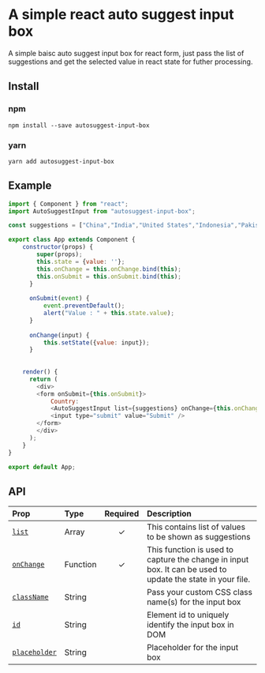 # A simple react auto suggest input box
A simple baisc auto suggest input box for react form, just pass the list of suggestions and get the selected value in react state for futher processing.

## Install

### npm
```
npm install --save autosuggest-input-box
```

### yarn

```
yarn add autosuggest-input-box
```

## Example

```javascript
import { Component } from "react";
import AutoSuggestInput from "autosuggest-input-box";

const suggestions = ["China","India","United States","Indonesia","Pakistan","Brazil","Nigeria","Bangladesh","Russia","Mexico","Japan","Ethiopia","Philippines","gypt","Vietnam","DR Congo","Turkey","Iran","Germany","Thailand","United Kingdom","France","Italy","Tanzania","SouthAfrica","Myanmar","Kenya","South Korea","Colombia","Spain","Uganda","Argentina","Algeria","Sudan","Ukraine","Iraq","Afghanistan","Poland","Canada","Moocco","Saudi Arabia","Uzbekistan","Peru","Angola","Malaysia","Mozambique","Ghana","Yemen","Nepal","Venezuela"];

export class App extends Component {
	constructor(props) {
		super(props);
		this.state = {value: ''};
		this.onChange = this.onChange.bind(this);
		this.onSubmit = this.onSubmit.bind(this);
      }
	  
	  onSubmit(event) {
		  event.preventDefault();
		  alert("Value : " + this.state.value);
	  }
	  
	  onChange(input) {
		  this.setState({value: input});
	  }
	  
	  
	render() {
	  return (
		<div>
		<form onSubmit={this.onSubmit}>
			Country: 
			<AutoSuggestInput list={suggestions} onChange={this.onChange} />
			<input type="submit" value="Submit" />
		</form>
		</div>
	  );
	}
}

export default App;
```

## API

|Prop | Type | Required | Description|
|:----|:-----|:---------:|:-----------|
|[`list`](#list) | Array|✓| This contains list of values to be shown as suggestions|
|[`onChange`](#onChange) | Function|✓| This function is used to capture the change in input box. It can be used to update the state in your file.|
|[`className`](#className)|String| | Pass your custom CSS class name(s) for the input box|
|[`id`](#id)|String| | Element id to uniquely identify the input box in DOM|
|[`placeholder`](#placeholder)|String| |Placeholder for the input box|
